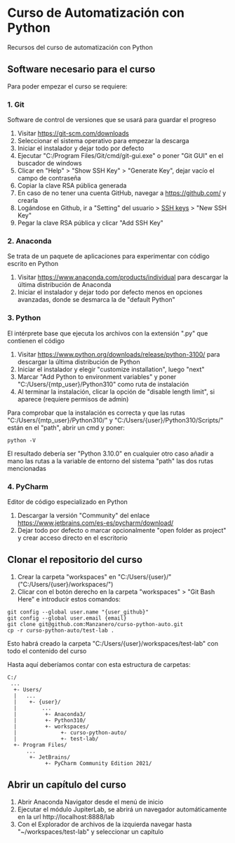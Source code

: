# Curso de Automatización con Python 

Recursos del curso de automatización con Python


## Software necesario para el curso

Para poder empezar el curso se requiere:

### 1. Git

Software de control de versiones que se usará para guardar el progreso

1. Visitar https://git-scm.com/downloads
2. Seleccionar el sistema operativo para empezar la descarga
3. Iniciar el instalador y dejar todo por defecto
4. Ejecutar "C:/Program Files/Git/cmd/git-gui.exe" o poner "Git GUI" en el buscador de windows
5. Clicar en "Help" > "Show SSH Key" > "Generate Key", dejar vacío el campo de contraseña
6. Copiar la clave RSA pública generada
7. En caso de no tener una cuenta GitHub, navegar a https://github.com/ y crearla
8. Logándose en Github, ir a "Setting" del usuario > [SSH keys](https://github.com/settings/keys) > "New SSH Key"
9. Pegar la clave RSA pública y clicar "Add SSH Key"

### 2. Anaconda

Se trata de un paquete de aplicaciones para experimentar con código escrito en Python 

1. Visitar https://www.anaconda.com/products/individual para descargar la última distribución de Anaconda
2. Iniciar el instalador y dejar todo por defecto menos en opciones avanzadas, donde se desmarca la de "default Python"

### 3. Python

El intérprete base que ejecuta los archivos con la extensión ".py" que contienen el código

1. Visitar https://www.python.org/downloads/release/python-3100/ para descargar la última distribución de Python
2. Iniciar el instalador y elegir "customize installation", luego "next"
3. Marcar "Add Python to environment variables" y poner "C:/Users/{mtp_user}/Python310" como ruta de instalación
4. Al terminar la instalación, clicar la opción de "disable length limit", si aparece (requiere permisos de admin)

Para comprobar que la instalación es correcta y que las rutas "C:/Users/{mtp_user}/Python310/" y 
"C:/Users/{user}/Python310/Scripts/" están en el "path", abrir un cmd y poner:

```shell
python -V
```

El resultado debería ser "Python 3.10.0" en cualquier otro caso añadir a mano las rutas a la variable de entorno del
sistema "path" las dos rutas mencionadas

### 4. PyCharm

Editor de código especializado en Python

1. Descargar la versión "Community" del enlace https://www.jetbrains.com/es-es/pycharm/download/
2. Dejar todo por defecto o marcar opcionalmente "open folder as project" y crear acceso directo en el escritorio


## Clonar el repositorio del curso

1. Crear la carpeta "workspaces" en "C:/Users/{user}/" ("C:/Users/{user}/workspaces/")
2. Clicar con el botón derecho en la carpeta "workspaces" > "Git Bash Here" e introducir estos comandos:

```shell
git config --global user.name "{user_github}"
git config --global user.email {email}
git clone git@github.com:Manzanero/curso-python-auto.git
cp -r curso-python-auto/test-lab .
```

Esto habrá creado la carpeta "C:/Users/{user}/workspaces/test-lab" con todo el contenido del curso

Hasta aquí deberíamos contar con esta estructura de carpetas:

```
C:/
 ...
  +- Users/
  |   ...
  |    +- {user}/
  |        ...
  |         +- Anaconda3/
  |         +- Python310/
  |         +- workspaces/
  |              +- curso-python-auto/
  |              +- test-lab/
  +- Program Files/
      ...
       +- JetBrains/
            +- PyCharm Community Edition 2021/
```

## Abrir un capítulo del curso

1. Abrir Anaconda Navigator desde el menú de inicio
2. Ejecutar el módulo JupiterLab, se abrirá un navegador automáticamente en la url http://localhost:8888/lab
3. Con el Explorador de archivos de la izquierda navegar hasta "~/workspaces/test-lab" y seleccionar un capítulo

